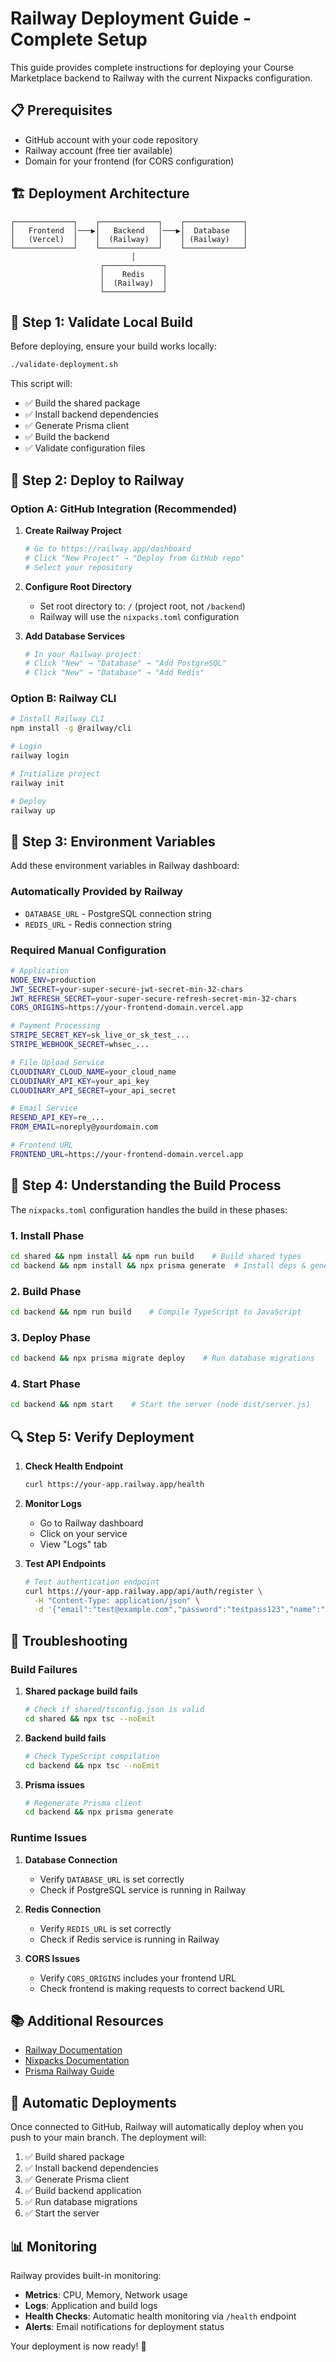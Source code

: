 # Railway Deployment Guide - Complete Setup

This guide provides complete instructions for deploying your Course Marketplace backend to Railway with the current Nixpacks configuration.

## 📋 Prerequisites

- GitHub account with your code repository
- Railway account (free tier available)
- Domain for your frontend (for CORS configuration)

## 🏗️ Deployment Architecture

```
┌─────────────┐    ┌─────────────┐    ┌─────────────┐
│   Frontend  │───▶│   Backend   │───▶│  Database   │
│   (Vercel)  │    │  (Railway)  │    │ (Railway)   │
└─────────────┘    └─────────────┘    └─────────────┘
                           │
                    ┌─────────────┐
                    │    Redis    │
                    │  (Railway)  │
                    └─────────────┘
```

## 🚀 Step 1: Validate Local Build

Before deploying, ensure your build works locally:

```bash
./validate-deployment.sh
```

This script will:
- ✅ Build the shared package
- ✅ Install backend dependencies
- ✅ Generate Prisma client
- ✅ Build the backend
- ✅ Validate configuration files

## 🚂 Step 2: Deploy to Railway

### Option A: GitHub Integration (Recommended)

1. **Create Railway Project**
   ```bash
   # Go to https://railway.app/dashboard
   # Click "New Project" → "Deploy from GitHub repo"
   # Select your repository
   ```

2. **Configure Root Directory**
   - Set root directory to: `/` (project root, not `/backend`)
   - Railway will use the `nixpacks.toml` configuration

3. **Add Database Services**
   ```bash
   # In your Railway project:
   # Click "New" → "Database" → "Add PostgreSQL"
   # Click "New" → "Database" → "Add Redis"
   ```

### Option B: Railway CLI

```bash
# Install Railway CLI
npm install -g @railway/cli

# Login
railway login

# Initialize project
railway init

# Deploy
railway up
```

## 🔧 Step 3: Environment Variables

Add these environment variables in Railway dashboard:

### Automatically Provided by Railway
- `DATABASE_URL` - PostgreSQL connection string
- `REDIS_URL` - Redis connection string

### Required Manual Configuration

```bash
# Application
NODE_ENV=production
JWT_SECRET=your-super-secure-jwt-secret-min-32-chars
JWT_REFRESH_SECRET=your-super-secure-refresh-secret-min-32-chars
CORS_ORIGINS=https://your-frontend-domain.vercel.app

# Payment Processing
STRIPE_SECRET_KEY=sk_live_or_sk_test_...
STRIPE_WEBHOOK_SECRET=whsec_...

# File Upload Service
CLOUDINARY_CLOUD_NAME=your_cloud_name
CLOUDINARY_API_KEY=your_api_key
CLOUDINARY_API_SECRET=your_api_secret

# Email Service
RESEND_API_KEY=re_...
FROM_EMAIL=noreply@yourdomain.com

# Frontend URL
FRONTEND_URL=https://your-frontend-domain.vercel.app
```

## 📁 Step 4: Understanding the Build Process

The `nixpacks.toml` configuration handles the build in these phases:

### 1. Install Phase
```bash
cd shared && npm install && npm run build    # Build shared types
cd backend && npm install && npx prisma generate  # Install deps & generate Prisma client
```

### 2. Build Phase
```bash
cd backend && npm run build    # Compile TypeScript to JavaScript
```

### 3. Deploy Phase
```bash
cd backend && npx prisma migrate deploy    # Run database migrations
```

### 4. Start Phase
```bash
cd backend && npm start    # Start the server (node dist/server.js)
```

## 🔍 Step 5: Verify Deployment

1. **Check Health Endpoint**
   ```bash
   curl https://your-app.railway.app/health
   ```

2. **Monitor Logs**
   - Go to Railway dashboard
   - Click on your service
   - View "Logs" tab

3. **Test API Endpoints**
   ```bash
   # Test authentication endpoint
   curl https://your-app.railway.app/api/auth/register \
     -H "Content-Type: application/json" \
     -d '{"email":"test@example.com","password":"testpass123","name":"Test User"}'
   ```

## 🐛 Troubleshooting

### Build Failures

1. **Shared package build fails**
   ```bash
   # Check if shared/tsconfig.json is valid
   cd shared && npx tsc --noEmit
   ```

2. **Backend build fails**
   ```bash
   # Check TypeScript compilation
   cd backend && npx tsc --noEmit
   ```

3. **Prisma issues**
   ```bash
   # Regenerate Prisma client
   cd backend && npx prisma generate
   ```

### Runtime Issues

1. **Database Connection**
   - Verify `DATABASE_URL` is set correctly
   - Check if PostgreSQL service is running in Railway

2. **Redis Connection**
   - Verify `REDIS_URL` is set correctly
   - Check if Redis service is running in Railway

3. **CORS Issues**
   - Verify `CORS_ORIGINS` includes your frontend URL
   - Check frontend is making requests to correct backend URL

## 📚 Additional Resources

- [Railway Documentation](https://docs.railway.app/)
- [Nixpacks Documentation](https://nixpacks.com/)
- [Prisma Railway Guide](https://www.prisma.io/docs/guides/deployment/railway)

## 🔄 Automatic Deployments

Once connected to GitHub, Railway will automatically deploy when you push to your main branch. The deployment will:

1. ✅ Build shared package
2. ✅ Install backend dependencies
3. ✅ Generate Prisma client
4. ✅ Build backend application
5. ✅ Run database migrations
6. ✅ Start the server

## 📊 Monitoring

Railway provides built-in monitoring:
- **Metrics**: CPU, Memory, Network usage
- **Logs**: Application and build logs
- **Health Checks**: Automatic health monitoring via `/health` endpoint
- **Alerts**: Email notifications for deployment status

Your deployment is now ready! 🎉
